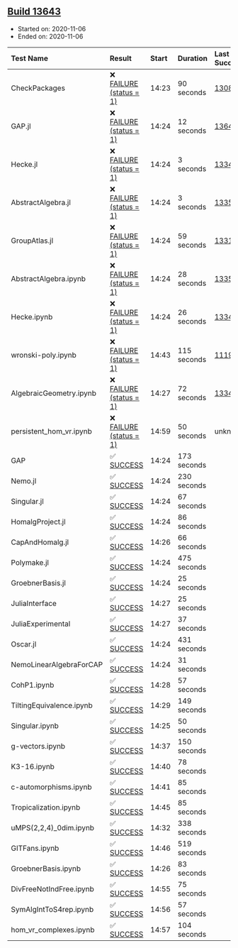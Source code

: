 ## [Build 13643](https://oscarci.mathematik.uni-kl.de/job/oscar/13643/)

* Started on: 2020-11-06
* Ended on: 2020-11-06

| Test Name    | Result | Start | Duration | Last Success | First Failure |
|:-------------|:-------|:------|:---------|:-------------|:--------------|
| CheckPackages | ❌ [FAILURE (status = 1)](https://oscarci.mathematik.uni-kl.de/job/oscar/13643/artifact/logs/build-13643/CheckPackages.log) | 14:23 | 90 seconds | [13085](https://oscarci.mathematik.uni-kl.de/job/oscar/13085/) | [13086](https://oscarci.mathematik.uni-kl.de/job/oscar/13086/) |
| GAP.jl | ❌ [FAILURE (status = 1)](https://oscarci.mathematik.uni-kl.de/job/oscar/13643/artifact/logs/build-13643/GAP.jl.log) | 14:24 | 12 seconds | [13642](https://oscarci.mathematik.uni-kl.de/job/oscar/13642/) | [13643](https://oscarci.mathematik.uni-kl.de/job/oscar/13643/) |
| Hecke.jl | ❌ [FAILURE (status = 1)](https://oscarci.mathematik.uni-kl.de/job/oscar/13643/artifact/logs/build-13643/Hecke.jl.log) | 14:24 | 3 seconds | [13341](https://oscarci.mathematik.uni-kl.de/job/oscar/13341/) | [13342](https://oscarci.mathematik.uni-kl.de/job/oscar/13342/) |
| AbstractAlgebra.jl | ❌ [FAILURE (status = 1)](https://oscarci.mathematik.uni-kl.de/job/oscar/13643/artifact/logs/build-13643/AbstractAlgebra.jl.log) | 14:24 | 3 seconds | [13355](https://oscarci.mathematik.uni-kl.de/job/oscar/13355/) | [13356](https://oscarci.mathematik.uni-kl.de/job/oscar/13356/) |
| GroupAtlas.jl | ❌ [FAILURE (status = 1)](https://oscarci.mathematik.uni-kl.de/job/oscar/13643/artifact/logs/build-13643/GroupAtlas.jl.log) | 14:24 | 59 seconds | [13311](https://oscarci.mathematik.uni-kl.de/job/oscar/13311/) | [13312](https://oscarci.mathematik.uni-kl.de/job/oscar/13312/) |
| AbstractAlgebra.ipynb | ❌ [FAILURE (status = 1)](https://oscarci.mathematik.uni-kl.de/job/oscar/13643/artifact/logs/build-13643/AbstractAlgebra.ipynb.log) | 14:24 | 28 seconds | [13355](https://oscarci.mathematik.uni-kl.de/job/oscar/13355/) | [13356](https://oscarci.mathematik.uni-kl.de/job/oscar/13356/) |
| Hecke.ipynb | ❌ [FAILURE (status = 1)](https://oscarci.mathematik.uni-kl.de/job/oscar/13643/artifact/logs/build-13643/Hecke.ipynb.log) | 14:24 | 26 seconds | [13341](https://oscarci.mathematik.uni-kl.de/job/oscar/13341/) | [13342](https://oscarci.mathematik.uni-kl.de/job/oscar/13342/) |
| wronski-poly.ipynb | ❌ [FAILURE (status = 1)](https://oscarci.mathematik.uni-kl.de/job/oscar/13643/artifact/logs/build-13643/wronski-poly.ipynb.log) | 14:43 | 115 seconds | [11192](https://oscarci.mathematik.uni-kl.de/job/oscar/11192/) | [11193](https://oscarci.mathematik.uni-kl.de/job/oscar/11193/) |
| AlgebraicGeometry.ipynb | ❌ [FAILURE (status = 1)](https://oscarci.mathematik.uni-kl.de/job/oscar/13643/artifact/logs/build-13643/AlgebraicGeometry.ipynb.log) | 14:27 | 72 seconds | [13341](https://oscarci.mathematik.uni-kl.de/job/oscar/13341/) | [13342](https://oscarci.mathematik.uni-kl.de/job/oscar/13342/) |
| persistent_hom_vr.ipynb | ❌ [FAILURE (status = 1)](https://oscarci.mathematik.uni-kl.de/job/oscar/13643/artifact/logs/build-13643/persistent_hom_vr.ipynb.log) | 14:59 | 50 seconds | unknown | unknown |
| GAP | ✅ [SUCCESS](https://oscarci.mathematik.uni-kl.de/job/oscar/13643/artifact/logs/build-13643/GAP.log) | 14:24 | 173 seconds |  |  |
| Nemo.jl | ✅ [SUCCESS](https://oscarci.mathematik.uni-kl.de/job/oscar/13643/artifact/logs/build-13643/Nemo.jl.log) | 14:24 | 230 seconds |  |  |
| Singular.jl | ✅ [SUCCESS](https://oscarci.mathematik.uni-kl.de/job/oscar/13643/artifact/logs/build-13643/Singular.jl.log) | 14:24 | 67 seconds |  |  |
| HomalgProject.jl | ✅ [SUCCESS](https://oscarci.mathematik.uni-kl.de/job/oscar/13643/artifact/logs/build-13643/HomalgProject.jl.log) | 14:24 | 86 seconds |  |  |
| CapAndHomalg.jl | ✅ [SUCCESS](https://oscarci.mathematik.uni-kl.de/job/oscar/13643/artifact/logs/build-13643/CapAndHomalg.jl.log) | 14:26 | 66 seconds |  |  |
| Polymake.jl | ✅ [SUCCESS](https://oscarci.mathematik.uni-kl.de/job/oscar/13643/artifact/logs/build-13643/Polymake.jl.log) | 14:24 | 475 seconds |  |  |
| GroebnerBasis.jl | ✅ [SUCCESS](https://oscarci.mathematik.uni-kl.de/job/oscar/13643/artifact/logs/build-13643/GroebnerBasis.jl.log) | 14:24 | 25 seconds |  |  |
| JuliaInterface | ✅ [SUCCESS](https://oscarci.mathematik.uni-kl.de/job/oscar/13643/artifact/logs/build-13643/JuliaInterface.log) | 14:27 | 25 seconds |  |  |
| JuliaExperimental | ✅ [SUCCESS](https://oscarci.mathematik.uni-kl.de/job/oscar/13643/artifact/logs/build-13643/JuliaExperimental.log) | 14:27 | 37 seconds |  |  |
| Oscar.jl | ✅ [SUCCESS](https://oscarci.mathematik.uni-kl.de/job/oscar/13643/artifact/logs/build-13643/Oscar.jl.log) | 14:24 | 431 seconds |  |  |
| NemoLinearAlgebraForCAP | ✅ [SUCCESS](https://oscarci.mathematik.uni-kl.de/job/oscar/13643/artifact/logs/build-13643/NemoLinearAlgebraForCAP.log) | 14:24 | 31 seconds |  |  |
| CohP1.ipynb | ✅ [SUCCESS](https://oscarci.mathematik.uni-kl.de/job/oscar/13643/artifact/logs/build-13643/CohP1.ipynb.log) | 14:28 | 57 seconds |  |  |
| TiltingEquivalence.ipynb | ✅ [SUCCESS](https://oscarci.mathematik.uni-kl.de/job/oscar/13643/artifact/logs/build-13643/TiltingEquivalence.ipynb.log) | 14:29 | 149 seconds |  |  |
| Singular.ipynb | ✅ [SUCCESS](https://oscarci.mathematik.uni-kl.de/job/oscar/13643/artifact/logs/build-13643/Singular.ipynb.log) | 14:25 | 50 seconds |  |  |
| g-vectors.ipynb | ✅ [SUCCESS](https://oscarci.mathematik.uni-kl.de/job/oscar/13643/artifact/logs/build-13643/g-vectors.ipynb.log) | 14:37 | 150 seconds |  |  |
| K3-16.ipynb | ✅ [SUCCESS](https://oscarci.mathematik.uni-kl.de/job/oscar/13643/artifact/logs/build-13643/K3-16.ipynb.log) | 14:40 | 78 seconds |  |  |
| c-automorphisms.ipynb | ✅ [SUCCESS](https://oscarci.mathematik.uni-kl.de/job/oscar/13643/artifact/logs/build-13643/c-automorphisms.ipynb.log) | 14:41 | 85 seconds |  |  |
| Tropicalization.ipynb | ✅ [SUCCESS](https://oscarci.mathematik.uni-kl.de/job/oscar/13643/artifact/logs/build-13643/Tropicalization.ipynb.log) | 14:45 | 85 seconds |  |  |
| uMPS(2,2,4)_0dim.ipynb | ✅ [SUCCESS](https://oscarci.mathematik.uni-kl.de/job/oscar/13643/artifact/logs/build-13643/uMPS-2-2-4-_0dim.ipynb.log) | 14:32 | 338 seconds |  |  |
| GITFans.ipynb | ✅ [SUCCESS](https://oscarci.mathematik.uni-kl.de/job/oscar/13643/artifact/logs/build-13643/GITFans.ipynb.log) | 14:46 | 519 seconds |  |  |
| GroebnerBasis.ipynb | ✅ [SUCCESS](https://oscarci.mathematik.uni-kl.de/job/oscar/13643/artifact/logs/build-13643/GroebnerBasis.ipynb.log) | 14:26 | 83 seconds |  |  |
| DivFreeNotIndFree.ipynb | ✅ [SUCCESS](https://oscarci.mathematik.uni-kl.de/job/oscar/13643/artifact/logs/build-13643/DivFreeNotIndFree.ipynb.log) | 14:55 | 75 seconds |  |  |
| SymAlgIntToS4rep.ipynb | ✅ [SUCCESS](https://oscarci.mathematik.uni-kl.de/job/oscar/13643/artifact/logs/build-13643/SymAlgIntToS4rep.ipynb.log) | 14:56 | 57 seconds |  |  |
| hom_vr_complexes.ipynb | ✅ [SUCCESS](https://oscarci.mathematik.uni-kl.de/job/oscar/13643/artifact/logs/build-13643/hom_vr_complexes.ipynb.log) | 14:57 | 104 seconds |  |  |
